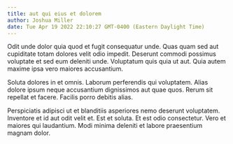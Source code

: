 ```yaml
---
title: aut qui eius et dolorem
author: Joshua Miller
date: Tue Apr 19 2022 22:10:27 GMT-0400 (Eastern Daylight Time)
---
```

Odit unde dolor quia quod et fugit consequatur unde. Quas quam sed aut cupiditate totam dolores velit odio impedit. Deserunt commodi possimus voluptate et sed eum deleniti unde. Voluptatum quis quia ut aut. Quia autem maxime ipsa vero maiores accusantium.

 Soluta dolores in et omnis. Laborum perferendis qui voluptatem. Alias dolore ipsum neque accusantium dignissimos aut quae quos. Rerum sit repellat et facere. Facilis porro debitis alias.

 Perspiciatis adipisci ut et blanditiis asperiores nemo deserunt voluptatem. Inventore et id aut odit velit et. Est et soluta. Et est odio consectetur. Vero et maiores qui laudantium. Modi minima deleniti et labore praesentium magnam dolor.